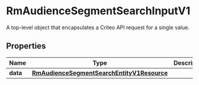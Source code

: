 

# RmAudienceSegmentSearchInputV1

A top-level object that encapsulates a Criteo API request for a single value.

## Properties

| Name | Type | Description | Notes |
|------------ | ------------- | ------------- | -------------|
|**data** | [**RmAudienceSegmentSearchEntityV1Resource**](RmAudienceSegmentSearchEntityV1Resource.md) |  |  [optional] |



